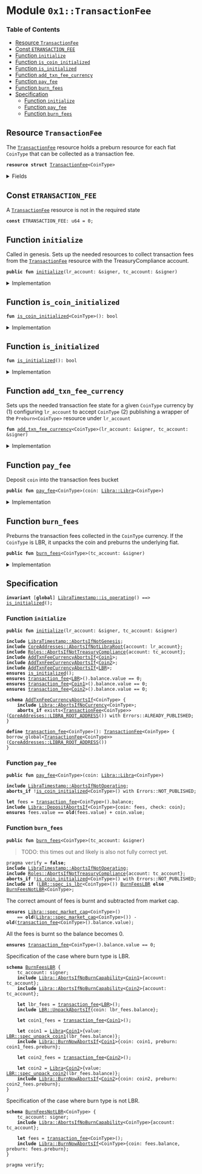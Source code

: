 
<a name="0x1_TransactionFee"></a>

# Module `0x1::TransactionFee`

### Table of Contents

-  [Resource `TransactionFee`](#0x1_TransactionFee_TransactionFee)
-  [Const `ETRANSACTION_FEE`](#0x1_TransactionFee_ETRANSACTION_FEE)
-  [Function `initialize`](#0x1_TransactionFee_initialize)
-  [Function `is_coin_initialized`](#0x1_TransactionFee_is_coin_initialized)
-  [Function `is_initialized`](#0x1_TransactionFee_is_initialized)
-  [Function `add_txn_fee_currency`](#0x1_TransactionFee_add_txn_fee_currency)
-  [Function `pay_fee`](#0x1_TransactionFee_pay_fee)
-  [Function `burn_fees`](#0x1_TransactionFee_burn_fees)
-  [Specification](#0x1_TransactionFee_Specification)
    -  [Function `initialize`](#0x1_TransactionFee_Specification_initialize)
    -  [Function `pay_fee`](#0x1_TransactionFee_Specification_pay_fee)
    -  [Function `burn_fees`](#0x1_TransactionFee_Specification_burn_fees)



<a name="0x1_TransactionFee_TransactionFee"></a>

## Resource `TransactionFee`

The
<code><a href="#0x1_TransactionFee">TransactionFee</a></code> resource holds a preburn resource for each
fiat
<code>CoinType</code> that can be collected as a transaction fee.


<pre><code><b>resource</b> <b>struct</b> <a href="#0x1_TransactionFee">TransactionFee</a>&lt;CoinType&gt;
</code></pre>



<details>
<summary>Fields</summary>


<dl>
<dt>

<code>balance: <a href="Libra.md#0x1_Libra_Libra">Libra::Libra</a>&lt;CoinType&gt;</code>
</dt>
<dd>

</dd>
<dt>

<code>preburn: <a href="Libra.md#0x1_Libra_Preburn">Libra::Preburn</a>&lt;CoinType&gt;</code>
</dt>
<dd>

</dd>
</dl>


</details>

<a name="0x1_TransactionFee_ETRANSACTION_FEE"></a>

## Const `ETRANSACTION_FEE`

A
<code><a href="#0x1_TransactionFee">TransactionFee</a></code> resource is not in the required state


<pre><code><b>const</b> ETRANSACTION_FEE: u64 = 0;
</code></pre>



<a name="0x1_TransactionFee_initialize"></a>

## Function `initialize`

Called in genesis. Sets up the needed resources to collect transaction fees from the
<code><a href="#0x1_TransactionFee">TransactionFee</a></code> resource with the TreasuryCompliance account.


<pre><code><b>public</b> <b>fun</b> <a href="#0x1_TransactionFee_initialize">initialize</a>(lr_account: &signer, tc_account: &signer)
</code></pre>



<details>
<summary>Implementation</summary>


<pre><code><b>public</b> <b>fun</b> <a href="#0x1_TransactionFee_initialize">initialize</a>(
    lr_account: &signer,
    tc_account: &signer,
) {
    <a href="LibraTimestamp.md#0x1_LibraTimestamp_assert_genesis">LibraTimestamp::assert_genesis</a>();
    <a href="CoreAddresses.md#0x1_CoreAddresses_assert_libra_root">CoreAddresses::assert_libra_root</a>(lr_account);
    <a href="Roles.md#0x1_Roles_assert_treasury_compliance">Roles::assert_treasury_compliance</a>(tc_account);
    // accept fees in all the currencies
    <a href="#0x1_TransactionFee_add_txn_fee_currency">add_txn_fee_currency</a>&lt;<a href="Coin1.md#0x1_Coin1">Coin1</a>&gt;(lr_account, tc_account);
    <a href="#0x1_TransactionFee_add_txn_fee_currency">add_txn_fee_currency</a>&lt;<a href="Coin2.md#0x1_Coin2">Coin2</a>&gt;(lr_account, tc_account);
    <a href="#0x1_TransactionFee_add_txn_fee_currency">add_txn_fee_currency</a>&lt;<a href="LBR.md#0x1_LBR">LBR</a>&gt;(lr_account, tc_account);
}
</code></pre>



</details>

<a name="0x1_TransactionFee_is_coin_initialized"></a>

## Function `is_coin_initialized`



<pre><code><b>fun</b> <a href="#0x1_TransactionFee_is_coin_initialized">is_coin_initialized</a>&lt;CoinType&gt;(): bool
</code></pre>



<details>
<summary>Implementation</summary>


<pre><code><b>fun</b> <a href="#0x1_TransactionFee_is_coin_initialized">is_coin_initialized</a>&lt;CoinType&gt;(): bool {
    exists&lt;<a href="#0x1_TransactionFee">TransactionFee</a>&lt;CoinType&gt;&gt;(<a href="CoreAddresses.md#0x1_CoreAddresses_LIBRA_ROOT_ADDRESS">CoreAddresses::LIBRA_ROOT_ADDRESS</a>())
}
</code></pre>



</details>

<a name="0x1_TransactionFee_is_initialized"></a>

## Function `is_initialized`



<pre><code><b>fun</b> <a href="#0x1_TransactionFee_is_initialized">is_initialized</a>(): bool
</code></pre>



<details>
<summary>Implementation</summary>


<pre><code><b>fun</b> <a href="#0x1_TransactionFee_is_initialized">is_initialized</a>(): bool {
    <a href="#0x1_TransactionFee_is_coin_initialized">is_coin_initialized</a>&lt;<a href="LBR.md#0x1_LBR">LBR</a>&gt;() && <a href="#0x1_TransactionFee_is_coin_initialized">is_coin_initialized</a>&lt;<a href="Coin1.md#0x1_Coin1">Coin1</a>&gt;() && <a href="#0x1_TransactionFee_is_coin_initialized">is_coin_initialized</a>&lt;<a href="Coin2.md#0x1_Coin2">Coin2</a>&gt;()
}
</code></pre>



</details>

<a name="0x1_TransactionFee_add_txn_fee_currency"></a>

## Function `add_txn_fee_currency`

Sets ups the needed transaction fee state for a given
<code>CoinType</code> currency by
(1) configuring
<code>lr_account</code> to accept
<code>CoinType</code>
(2) publishing a wrapper of the
<code>Preburn&lt;CoinType&gt;</code> resource under
<code>lr_account</code>


<pre><code><b>fun</b> <a href="#0x1_TransactionFee_add_txn_fee_currency">add_txn_fee_currency</a>&lt;CoinType&gt;(lr_account: &signer, tc_account: &signer)
</code></pre>



<details>
<summary>Implementation</summary>


<pre><code><b>fun</b> <a href="#0x1_TransactionFee_add_txn_fee_currency">add_txn_fee_currency</a>&lt;CoinType&gt;(
    lr_account: &signer,
    tc_account: &signer,
) {
    <a href="Libra.md#0x1_Libra_assert_is_currency">Libra::assert_is_currency</a>&lt;CoinType&gt;();
    <b>assert</b>(
        !exists&lt;<a href="#0x1_TransactionFee">TransactionFee</a>&lt;CoinType&gt;&gt;(<a href="CoreAddresses.md#0x1_CoreAddresses_LIBRA_ROOT_ADDRESS">CoreAddresses::LIBRA_ROOT_ADDRESS</a>()),
        <a href="Errors.md#0x1_Errors_already_published">Errors::already_published</a>(ETRANSACTION_FEE)
    );
    move_to(
        lr_account,
        <a href="#0x1_TransactionFee">TransactionFee</a>&lt;CoinType&gt; {
            balance: <a href="Libra.md#0x1_Libra_zero">Libra::zero</a>(),
            preburn: <a href="Libra.md#0x1_Libra_create_preburn">Libra::create_preburn</a>(tc_account)
        }
    )
}
</code></pre>



</details>

<a name="0x1_TransactionFee_pay_fee"></a>

## Function `pay_fee`

Deposit
<code>coin</code> into the transaction fees bucket


<pre><code><b>public</b> <b>fun</b> <a href="#0x1_TransactionFee_pay_fee">pay_fee</a>&lt;CoinType&gt;(coin: <a href="Libra.md#0x1_Libra_Libra">Libra::Libra</a>&lt;CoinType&gt;)
</code></pre>



<details>
<summary>Implementation</summary>


<pre><code><b>public</b> <b>fun</b> <a href="#0x1_TransactionFee_pay_fee">pay_fee</a>&lt;CoinType&gt;(coin: <a href="Libra.md#0x1_Libra">Libra</a>&lt;CoinType&gt;) <b>acquires</b> <a href="#0x1_TransactionFee">TransactionFee</a> {
    <a href="LibraTimestamp.md#0x1_LibraTimestamp_assert_operating">LibraTimestamp::assert_operating</a>();
    <b>assert</b>(<a href="#0x1_TransactionFee_is_coin_initialized">is_coin_initialized</a>&lt;CoinType&gt;(), <a href="Errors.md#0x1_Errors_not_published">Errors::not_published</a>(ETRANSACTION_FEE));
    <b>let</b> fees = borrow_global_mut&lt;<a href="#0x1_TransactionFee">TransactionFee</a>&lt;CoinType&gt;&gt;(
        <a href="CoreAddresses.md#0x1_CoreAddresses_LIBRA_ROOT_ADDRESS">CoreAddresses::LIBRA_ROOT_ADDRESS</a>()
    );
    <a href="Libra.md#0x1_Libra_deposit">Libra::deposit</a>(&<b>mut</b> fees.balance, coin)
}
</code></pre>



</details>

<a name="0x1_TransactionFee_burn_fees"></a>

## Function `burn_fees`

Preburns the transaction fees collected in the
<code>CoinType</code> currency.
If the
<code>CoinType</code> is LBR, it unpacks the coin and preburns the
underlying fiat.


<pre><code><b>public</b> <b>fun</b> <a href="#0x1_TransactionFee_burn_fees">burn_fees</a>&lt;CoinType&gt;(tc_account: &signer)
</code></pre>



<details>
<summary>Implementation</summary>


<pre><code><b>public</b> <b>fun</b> <a href="#0x1_TransactionFee_burn_fees">burn_fees</a>&lt;CoinType&gt;(
    tc_account: &signer,
) <b>acquires</b> <a href="#0x1_TransactionFee">TransactionFee</a> {
    <a href="LibraTimestamp.md#0x1_LibraTimestamp_assert_operating">LibraTimestamp::assert_operating</a>();
    <a href="Roles.md#0x1_Roles_assert_treasury_compliance">Roles::assert_treasury_compliance</a>(tc_account);
    <b>assert</b>(<a href="#0x1_TransactionFee_is_coin_initialized">is_coin_initialized</a>&lt;CoinType&gt;(), <a href="Errors.md#0x1_Errors_not_published">Errors::not_published</a>(ETRANSACTION_FEE));
    <b>let</b> fee_address =  <a href="CoreAddresses.md#0x1_CoreAddresses_LIBRA_ROOT_ADDRESS">CoreAddresses::LIBRA_ROOT_ADDRESS</a>();
    <b>let</b> tc_address = <a href="CoreAddresses.md#0x1_CoreAddresses_TREASURY_COMPLIANCE_ADDRESS">CoreAddresses::TREASURY_COMPLIANCE_ADDRESS</a>();
    <b>if</b> (<a href="LBR.md#0x1_LBR_is_lbr">LBR::is_lbr</a>&lt;CoinType&gt;()) {
        // extract fees
        <b>let</b> fees = borrow_global_mut&lt;<a href="#0x1_TransactionFee">TransactionFee</a>&lt;<a href="LBR.md#0x1_LBR">LBR</a>&gt;&gt;(fee_address);
        <b>let</b> coins = <a href="Libra.md#0x1_Libra_withdraw_all">Libra::withdraw_all</a>&lt;<a href="LBR.md#0x1_LBR">LBR</a>&gt;(&<b>mut</b> fees.balance);
        <b>let</b> (coin1, coin2) = <a href="LBR.md#0x1_LBR_unpack">LBR::unpack</a>(coins);
        // burn
        <b>let</b> coin1_burn_cap = <a href="Libra.md#0x1_Libra_remove_burn_capability">Libra::remove_burn_capability</a>&lt;<a href="Coin1.md#0x1_Coin1">Coin1</a>&gt;(tc_account);
        <b>let</b> coin2_burn_cap = <a href="Libra.md#0x1_Libra_remove_burn_capability">Libra::remove_burn_capability</a>&lt;<a href="Coin2.md#0x1_Coin2">Coin2</a>&gt;(tc_account);
        <a href="Libra.md#0x1_Libra_burn_now">Libra::burn_now</a>(
            coin1,
            &<b>mut</b> borrow_global_mut&lt;<a href="#0x1_TransactionFee">TransactionFee</a>&lt;<a href="Coin1.md#0x1_Coin1">Coin1</a>&gt;&gt;(fee_address).preburn,
            tc_address,
            &coin1_burn_cap
        );
        <a href="Libra.md#0x1_Libra_burn_now">Libra::burn_now</a>(
            coin2,
            &<b>mut</b> borrow_global_mut&lt;<a href="#0x1_TransactionFee">TransactionFee</a>&lt;<a href="Coin2.md#0x1_Coin2">Coin2</a>&gt;&gt;(fee_address).preburn,
            tc_address,
            &coin2_burn_cap
        );
        <a href="Libra.md#0x1_Libra_publish_burn_capability">Libra::publish_burn_capability</a>(tc_account, coin1_burn_cap, tc_account);
        <a href="Libra.md#0x1_Libra_publish_burn_capability">Libra::publish_burn_capability</a>(tc_account, coin2_burn_cap, tc_account);
    } <b>else</b> {
        // extract fees
        <b>let</b> fees = borrow_global_mut&lt;<a href="#0x1_TransactionFee">TransactionFee</a>&lt;CoinType&gt;&gt;(fee_address);
        <b>let</b> coin = <a href="Libra.md#0x1_Libra_withdraw_all">Libra::withdraw_all</a>(&<b>mut</b> fees.balance);
        <b>let</b> burn_cap = <a href="Libra.md#0x1_Libra_remove_burn_capability">Libra::remove_burn_capability</a>&lt;CoinType&gt;(tc_account);
        // burn
        <a href="Libra.md#0x1_Libra_burn_now">Libra::burn_now</a>(
            coin,
            &<b>mut</b> fees.preburn,
            tc_address,
            &burn_cap
        );
        <a href="Libra.md#0x1_Libra_publish_burn_capability">Libra::publish_burn_capability</a>(tc_account, burn_cap, tc_account);
    }
}
</code></pre>



</details>

<a name="0x1_TransactionFee_Specification"></a>

## Specification



<pre><code><b>invariant</b> [<b>global</b>] <a href="LibraTimestamp.md#0x1_LibraTimestamp_is_operating">LibraTimestamp::is_operating</a>() ==&gt; <a href="#0x1_TransactionFee_is_initialized">is_initialized</a>();
</code></pre>



<a name="0x1_TransactionFee_Specification_initialize"></a>

### Function `initialize`


<pre><code><b>public</b> <b>fun</b> <a href="#0x1_TransactionFee_initialize">initialize</a>(lr_account: &signer, tc_account: &signer)
</code></pre>




<pre><code><b>include</b> <a href="LibraTimestamp.md#0x1_LibraTimestamp_AbortsIfNotGenesis">LibraTimestamp::AbortsIfNotGenesis</a>;
<b>include</b> <a href="CoreAddresses.md#0x1_CoreAddresses_AbortsIfNotLibraRoot">CoreAddresses::AbortsIfNotLibraRoot</a>{account: lr_account};
<b>include</b> <a href="Roles.md#0x1_Roles_AbortsIfNotTreasuryCompliance">Roles::AbortsIfNotTreasuryCompliance</a>{account: tc_account};
<b>include</b> <a href="#0x1_TransactionFee_AddTxnFeeCurrencyAbortsIf">AddTxnFeeCurrencyAbortsIf</a>&lt;<a href="Coin1.md#0x1_Coin1">Coin1</a>&gt;;
<b>include</b> <a href="#0x1_TransactionFee_AddTxnFeeCurrencyAbortsIf">AddTxnFeeCurrencyAbortsIf</a>&lt;<a href="Coin2.md#0x1_Coin2">Coin2</a>&gt;;
<b>include</b> <a href="#0x1_TransactionFee_AddTxnFeeCurrencyAbortsIf">AddTxnFeeCurrencyAbortsIf</a>&lt;<a href="LBR.md#0x1_LBR">LBR</a>&gt;;
<b>ensures</b> <a href="#0x1_TransactionFee_is_initialized">is_initialized</a>();
<b>ensures</b> <a href="#0x1_TransactionFee_transaction_fee">transaction_fee</a>&lt;<a href="LBR.md#0x1_LBR">LBR</a>&gt;().balance.value == 0;
<b>ensures</b> <a href="#0x1_TransactionFee_transaction_fee">transaction_fee</a>&lt;<a href="Coin1.md#0x1_Coin1">Coin1</a>&gt;().balance.value == 0;
<b>ensures</b> <a href="#0x1_TransactionFee_transaction_fee">transaction_fee</a>&lt;<a href="Coin2.md#0x1_Coin2">Coin2</a>&gt;().balance.value == 0;
</code></pre>




<a name="0x1_TransactionFee_AddTxnFeeCurrencyAbortsIf"></a>


<pre><code><b>schema</b> <a href="#0x1_TransactionFee_AddTxnFeeCurrencyAbortsIf">AddTxnFeeCurrencyAbortsIf</a>&lt;CoinType&gt; {
    <b>include</b> <a href="Libra.md#0x1_Libra_AbortsIfNoCurrency">Libra::AbortsIfNoCurrency</a>&lt;CoinType&gt;;
    <b>aborts_if</b> exists&lt;<a href="#0x1_TransactionFee">TransactionFee</a>&lt;CoinType&gt;&gt;(<a href="CoreAddresses.md#0x1_CoreAddresses_LIBRA_ROOT_ADDRESS">CoreAddresses::LIBRA_ROOT_ADDRESS</a>()) with Errors::ALREADY_PUBLISHED;
}
</code></pre>




<a name="0x1_TransactionFee_transaction_fee"></a>


<pre><code><b>define</b> <a href="#0x1_TransactionFee_transaction_fee">transaction_fee</a>&lt;CoinType&gt;(): <a href="#0x1_TransactionFee">TransactionFee</a>&lt;CoinType&gt; {
borrow_global&lt;<a href="#0x1_TransactionFee">TransactionFee</a>&lt;CoinType&gt;&gt;(<a href="CoreAddresses.md#0x1_CoreAddresses_LIBRA_ROOT_ADDRESS">CoreAddresses::LIBRA_ROOT_ADDRESS</a>())
}
</code></pre>



<a name="0x1_TransactionFee_Specification_pay_fee"></a>

### Function `pay_fee`


<pre><code><b>public</b> <b>fun</b> <a href="#0x1_TransactionFee_pay_fee">pay_fee</a>&lt;CoinType&gt;(coin: <a href="Libra.md#0x1_Libra_Libra">Libra::Libra</a>&lt;CoinType&gt;)
</code></pre>




<pre><code><b>include</b> <a href="LibraTimestamp.md#0x1_LibraTimestamp_AbortsIfNotOperating">LibraTimestamp::AbortsIfNotOperating</a>;
<b>aborts_if</b> !<a href="#0x1_TransactionFee_is_coin_initialized">is_coin_initialized</a>&lt;CoinType&gt;() with Errors::NOT_PUBLISHED;
<a name="0x1_TransactionFee_fees$13"></a>
<b>let</b> fees = <a href="#0x1_TransactionFee_transaction_fee">transaction_fee</a>&lt;CoinType&gt;().balance;
<b>include</b> <a href="Libra.md#0x1_Libra_DepositAbortsIf">Libra::DepositAbortsIf</a>&lt;CoinType&gt;{coin: fees, check: coin};
<b>ensures</b> fees.value == <b>old</b>(fees.value) + coin.value;
</code></pre>



<a name="0x1_TransactionFee_Specification_burn_fees"></a>

### Function `burn_fees`


<pre><code><b>public</b> <b>fun</b> <a href="#0x1_TransactionFee_burn_fees">burn_fees</a>&lt;CoinType&gt;(tc_account: &signer)
</code></pre>



> TODO: this times out and likely is also not fully correct yet.


<pre><code>pragma verify = <b>false</b>;
<b>include</b> <a href="LibraTimestamp.md#0x1_LibraTimestamp_AbortsIfNotOperating">LibraTimestamp::AbortsIfNotOperating</a>;
<b>include</b> <a href="Roles.md#0x1_Roles_AbortsIfNotTreasuryCompliance">Roles::AbortsIfNotTreasuryCompliance</a>{account: tc_account};
<b>aborts_if</b> !<a href="#0x1_TransactionFee_is_coin_initialized">is_coin_initialized</a>&lt;CoinType&gt;() with Errors::NOT_PUBLISHED;
<b>include</b> <b>if</b> (<a href="LBR.md#0x1_LBR_spec_is_lbr">LBR::spec_is_lbr</a>&lt;CoinType&gt;()) <a href="#0x1_TransactionFee_BurnFeesLBR">BurnFeesLBR</a> <b>else</b> <a href="#0x1_TransactionFee_BurnFeesNotLBR">BurnFeesNotLBR</a>&lt;CoinType&gt;;
</code></pre>


The correct amount of fees is burnt and subtracted from market cap.


<pre><code><b>ensures</b> <a href="Libra.md#0x1_Libra_spec_market_cap">Libra::spec_market_cap</a>&lt;CoinType&gt;()
    == <b>old</b>(<a href="Libra.md#0x1_Libra_spec_market_cap">Libra::spec_market_cap</a>&lt;CoinType&gt;()) - <b>old</b>(<a href="#0x1_TransactionFee_transaction_fee">transaction_fee</a>&lt;CoinType&gt;().balance.value);
</code></pre>


All the fees is burnt so the balance becomes 0.


<pre><code><b>ensures</b> <a href="#0x1_TransactionFee_transaction_fee">transaction_fee</a>&lt;CoinType&gt;().balance.value == 0;
</code></pre>


Specification of the case where burn type is LBR.


<a name="0x1_TransactionFee_BurnFeesLBR"></a>


<pre><code><b>schema</b> <a href="#0x1_TransactionFee_BurnFeesLBR">BurnFeesLBR</a> {
    tc_account: signer;
    <b>include</b> <a href="Libra.md#0x1_Libra_AbortsIfNoBurnCapability">Libra::AbortsIfNoBurnCapability</a>&lt;<a href="Coin1.md#0x1_Coin1">Coin1</a>&gt;{account: tc_account};
    <b>include</b> <a href="Libra.md#0x1_Libra_AbortsIfNoBurnCapability">Libra::AbortsIfNoBurnCapability</a>&lt;<a href="Coin2.md#0x1_Coin2">Coin2</a>&gt;{account: tc_account};
    <a name="0x1_TransactionFee_lbr_fees$7"></a>
    <b>let</b> lbr_fees = <a href="#0x1_TransactionFee_transaction_fee">transaction_fee</a>&lt;<a href="LBR.md#0x1_LBR">LBR</a>&gt;();
    <b>include</b> <a href="LBR.md#0x1_LBR_UnpackAbortsIf">LBR::UnpackAbortsIf</a>{coin: lbr_fees.balance};
    <a name="0x1_TransactionFee_coin1_fees$8"></a>
    <b>let</b> coin1_fees = <a href="#0x1_TransactionFee_transaction_fee">transaction_fee</a>&lt;<a href="Coin1.md#0x1_Coin1">Coin1</a>&gt;();
    <a name="0x1_TransactionFee_coin1$9"></a>
    <b>let</b> coin1 = <a href="Libra.md#0x1_Libra">Libra</a>&lt;<a href="Coin1.md#0x1_Coin1">Coin1</a>&gt;{value: <a href="LBR.md#0x1_LBR_spec_unpack_coin1">LBR::spec_unpack_coin1</a>(lbr_fees.balance)};
    <b>include</b> <a href="Libra.md#0x1_Libra_BurnNowAbortsIf">Libra::BurnNowAbortsIf</a>&lt;<a href="Coin1.md#0x1_Coin1">Coin1</a>&gt;{coin: coin1, preburn: coin1_fees.preburn};
    <a name="0x1_TransactionFee_coin2_fees$10"></a>
    <b>let</b> coin2_fees = <a href="#0x1_TransactionFee_transaction_fee">transaction_fee</a>&lt;<a href="Coin2.md#0x1_Coin2">Coin2</a>&gt;();
    <a name="0x1_TransactionFee_coin2$11"></a>
    <b>let</b> coin2 = <a href="Libra.md#0x1_Libra">Libra</a>&lt;<a href="Coin2.md#0x1_Coin2">Coin2</a>&gt;{value: <a href="LBR.md#0x1_LBR_spec_unpack_coin2">LBR::spec_unpack_coin2</a>(lbr_fees.balance)};
    <b>include</b> <a href="Libra.md#0x1_Libra_BurnNowAbortsIf">Libra::BurnNowAbortsIf</a>&lt;<a href="Coin2.md#0x1_Coin2">Coin2</a>&gt;{coin: coin2, preburn: coin2_fees.preburn};
}
</code></pre>


Specification of the case where burn type is not LBR.


<a name="0x1_TransactionFee_BurnFeesNotLBR"></a>


<pre><code><b>schema</b> <a href="#0x1_TransactionFee_BurnFeesNotLBR">BurnFeesNotLBR</a>&lt;CoinType&gt; {
    tc_account: signer;
    <b>include</b> <a href="Libra.md#0x1_Libra_AbortsIfNoBurnCapability">Libra::AbortsIfNoBurnCapability</a>&lt;CoinType&gt;{account: tc_account};
    <a name="0x1_TransactionFee_fees$12"></a>
    <b>let</b> fees = <a href="#0x1_TransactionFee_transaction_fee">transaction_fee</a>&lt;CoinType&gt;();
    <b>include</b> <a href="Libra.md#0x1_Libra_BurnNowAbortsIf">Libra::BurnNowAbortsIf</a>&lt;CoinType&gt;{coin: fees.balance, preburn: fees.preburn};
}
</code></pre>




<pre><code>pragma verify;
</code></pre>
